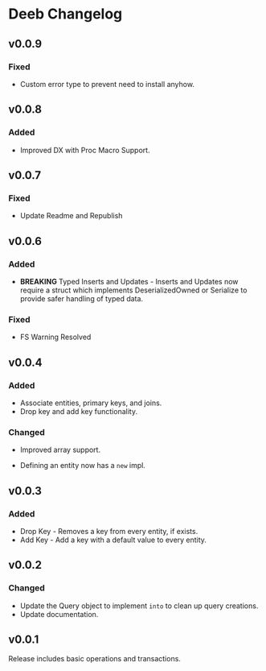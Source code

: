 # Deeb Changelog

## v0.0.9

### Fixed

- Custom error type to prevent need to install anyhow.

## v0.0.8

### Added

- Improved DX with Proc Macro Support.

## v0.0.7

### Fixed

- Update Readme and Republish

## v0.0.6

### Added

- **BREAKING** Typed Inserts and Updates - Inserts and Updates now require a struct which implements DeserializedOwned or Serialize to provide safer handling of typed data.

### Fixed

- FS Warning Resolved

## v0.0.4 

### Added

- Associate entities, primary keys, and joins.
- Drop key and add key functionality.

### Changed

- Improved array support.

- Defining an entity now has a `new` impl.

## v0.0.3

### Added

- Drop Key - Removes a key from every entity, if exists.
- Add Key - Add a key with a default value to every entity.

## v0.0.2

### Changed

- Update the Query object to implement `into` to clean up query creations.
- Update documentation.

## v0.0.1

Release includes basic operations and transactions.
